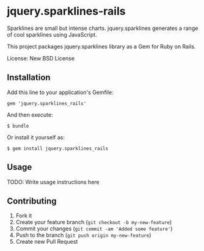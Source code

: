 jquery.sparklines-rails
=======================

Sparklines are small but intense charts. jquery.sparklines generates a range 
of cool sparklines using JavaScript. 

This project packages jquery.sparklines library as a Gem for Ruby on Rails.

License: New BSD License

## Installation

Add this line to your application's Gemfile:

    gem 'jquery.sparklines_rails'

And then execute:

    $ bundle

Or install it yourself as:

    $ gem install jquery.sparklines_rails

## Usage

TODO: Write usage instructions here

## Contributing

1. Fork it
2. Create your feature branch (`git checkout -b my-new-feature`)
3. Commit your changes (`git commit -am 'Added some feature'`)
4. Push to the branch (`git push origin my-new-feature`)
5. Create new Pull Request


